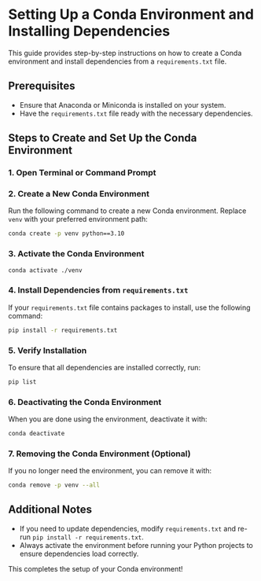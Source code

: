 # Setting Up a Conda Environment and Installing Dependencies

This guide provides step-by-step instructions on how to create a Conda environment and install dependencies from a `requirements.txt` file.

## Prerequisites
- Ensure that Anaconda or Miniconda is installed on your system.
- Have the `requirements.txt` file ready with the necessary dependencies.

## Steps to Create and Set Up the Conda Environment

### 1. Open Terminal or Command Prompt

### 2. Create a New Conda Environment
Run the following command to create a new Conda environment. Replace `venv` with your preferred environment path:

```sh
conda create -p venv python==3.10
```

### 3. Activate the Conda Environment

```sh
conda activate ./venv
```

### 4. Install Dependencies from `requirements.txt`

If your `requirements.txt` file contains packages to install, use the following command:

```sh
pip install -r requirements.txt
```

### 5. Verify Installation
To ensure that all dependencies are installed correctly, run:

```sh
pip list
```

### 6. Deactivating the Conda Environment
When you are done using the environment, deactivate it with:

```sh
conda deactivate
```

### 7. Removing the Conda Environment (Optional)
If you no longer need the environment, you can remove it with:

```sh
conda remove -p venv --all
```

## Additional Notes
- If you need to update dependencies, modify `requirements.txt` and re-run `pip install -r requirements.txt`.
- Always activate the environment before running your Python projects to ensure dependencies load correctly.

This completes the setup of your Conda environment!

